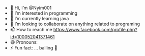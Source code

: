 - 👋 Hi, I’m @Nyim001
- 👀 I’m interested in programming 
- 🌱 I’m currently learning java
- 💞️ I’m looking to collaborate on anything related to programing 
- 📫 How to reach me https://www.facebook.com/profile.php?id=100052041371461
- 😄 Pronouns:
- ⚡ Fun fact: ... balling 🏀

<!---
Nyim001/Nyim001 is a ✨ special ✨ repository because its `README.md` (this file) appears on your GitHub profile.
You can click the Preview link to take a look at your changes.
--->
